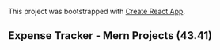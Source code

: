 This project was bootstrapped with [Create React App](https://github.com/facebook/create-react-app).

## Expense Tracker - Mern Projects (43.41)
